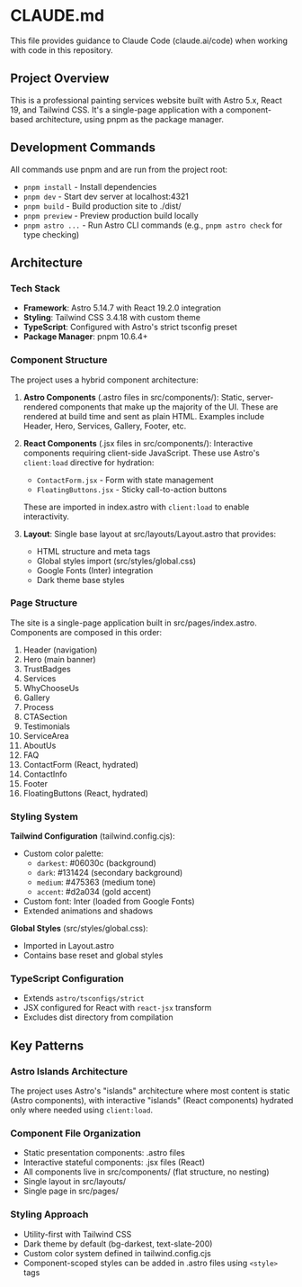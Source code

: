 # CLAUDE.md

This file provides guidance to Claude Code (claude.ai/code) when working with code in this repository.

## Project Overview

This is a professional painting services website built with Astro 5.x, React 19, and Tailwind CSS. It's a single-page application with a component-based architecture, using pnpm as the package manager.

## Development Commands

All commands use pnpm and are run from the project root:

- `pnpm install` - Install dependencies
- `pnpm dev` - Start dev server at localhost:4321
- `pnpm build` - Build production site to ./dist/
- `pnpm preview` - Preview production build locally
- `pnpm astro ...` - Run Astro CLI commands (e.g., `pnpm astro check` for type checking)

## Architecture

### Tech Stack
- **Framework**: Astro 5.14.7 with React 19.2.0 integration
- **Styling**: Tailwind CSS 3.4.18 with custom theme
- **TypeScript**: Configured with Astro's strict tsconfig preset
- **Package Manager**: pnpm 10.6.4+

### Component Structure

The project uses a hybrid component architecture:

1. **Astro Components** (.astro files in src/components/): Static, server-rendered components that make up the majority of the UI. These are rendered at build time and sent as plain HTML. Examples include Header, Hero, Services, Gallery, Footer, etc.

2. **React Components** (.jsx files in src/components/): Interactive components requiring client-side JavaScript. These use Astro's `client:load` directive for hydration:
   - `ContactForm.jsx` - Form with state management
   - `FloatingButtons.jsx` - Sticky call-to-action buttons

   These are imported in index.astro with `client:load` to enable interactivity.

3. **Layout**: Single base layout at src/layouts/Layout.astro that provides:
   - HTML structure and meta tags
   - Global styles import (src/styles/global.css)
   - Google Fonts (Inter) integration
   - Dark theme base styles

### Page Structure

The site is a single-page application built in src/pages/index.astro. Components are composed in this order:
1. Header (navigation)
2. Hero (main banner)
3. TrustBadges
4. Services
5. WhyChooseUs
6. Gallery
7. Process
8. CTASection
9. Testimonials
10. ServiceArea
11. AboutUs
12. FAQ
13. ContactForm (React, hydrated)
14. ContactInfo
15. Footer
16. FloatingButtons (React, hydrated)

### Styling System

**Tailwind Configuration** (tailwind.config.cjs):
- Custom color palette:
  - `darkest`: #06030c (background)
  - `dark`: #131424 (secondary background)
  - `medium`: #475363 (medium tone)
  - `accent`: #d2a034 (gold accent)
- Custom font: Inter (loaded from Google Fonts)
- Extended animations and shadows

**Global Styles** (src/styles/global.css):
- Imported in Layout.astro
- Contains base reset and global styles

### TypeScript Configuration

- Extends `astro/tsconfigs/strict`
- JSX configured for React with `react-jsx` transform
- Excludes dist directory from compilation

## Key Patterns

### Astro Islands Architecture
The project uses Astro's "islands" architecture where most content is static (Astro components), with interactive "islands" (React components) hydrated only where needed using `client:load`.

### Component File Organization
- Static presentation components: .astro files
- Interactive stateful components: .jsx files (React)
- All components live in src/components/ (flat structure, no nesting)
- Single layout in src/layouts/
- Single page in src/pages/

### Styling Approach
- Utility-first with Tailwind CSS
- Dark theme by default (bg-darkest, text-slate-200)
- Custom color system defined in tailwind.config.cjs
- Component-scoped styles can be added in .astro files using `<style>` tags
